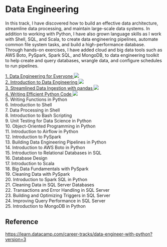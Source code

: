 # Data Engineering

In this track, I have discovered how to build an effective data architecture, streamline data processing, and maintain large-scale data systems. In addition to working with Python, I have also grown language skills as I work with Shell, SQL, and Scala, to create data engineering pipelines, automate common file system tasks, and build a high-performance database. Through hands-on exercises, I have added cloud and big data tools such as AWS Boto, PySpark, Spark SQL, and MongoDB, to data engineering toolkit to help create and query databases, wrangle data, and configure schedules to run pipelines. 

<div>
 <a href="https://github.com/minji-mia/data-engineering/tree/main/00%20Data%20Engineering%20for%20Everyone" target="_blank">
  1. Data Engineering for Everyone
 </a>
 <a href="https://github.com/minji-mia/data-engineering/blob/main/certificate/Data%20Engineering%20for%20everyone.pdf" target="_blank">
  <img src=https://img.shields.io/badge/Certificate-Complete-%2303EF62?style=?flat-square&logo=DataCamp />
 </a>
 <br/>
 <a href="https://github.com/minji-mia/data-engineering/tree/main/01%20Introduction%20to%20Data%20Engineering" target="_blank">
  2. Introduction to Data Engineering
 </a>
 <a href="https://github.com/minji-mia/data-engineering/blob/main/certificate/Introduction%20to%20Data%20Engineering.pdf" target="_blank">
  <img src=https://img.shields.io/badge/Certificate-Complete-%2303EF62?style=?flat-square&logo=DataCamp />
 </a>
 <br/>
 <a href="https://github.com/minji-mia/data-engineering/tree/main/02%20Streamlined%20Data%20Ingestion%20with%20pandas" target="_blank">
  3. Streamlined Data Ingestion with pandas
 </a>
 <a href="https://github.com/minji-mia/data-engineering/blob/main/certificate/Streamlined%20Data%20Ingestion%20with%20pandas.pdf" target="_blank">
  <img src=https://img.shields.io/badge/Certificate-Complete-%2303EF62?style=?flat-square&logo=DataCamp />
 </a>
 <br/>
 <a href="https://github.com/minji-mia/data-engineering/tree/main/03%20Writing%20Efficient%20Python%20Code" target="_blank">
  4. Writing Efficient Python Code
 </a>
 <a href="https://github.com/minji-mia/data-engineering/blob/main/certificate/Streamlined%20Data%20Ingestion%20with%20pandas.pdf" target="_blank">
  <img src=https://img.shields.io/badge/Certificate-Processing-%2303EF62?style=?flat-square&logo=DataCamp />
 </a> 
  <br/>
5. Writing Functions in Python
  <br/>
6. Introduction to Shell
  <br/>
7. Data Processing in Shell
  <br/>
8. Introduction to Bash Scripting
  <br/>
9. Unit Testing for Data Science in Python
  <br/>
10. Object-Oriented Programming in Python
  <br/>
11. Introduction to Airflow in Python
  <br/>
12. Introduction to PySpark
  <br/>
13. Building Data Engineering Pipelines in Python
  <br/>
14. Introduction to AWS Boto in Python
  <br/>
15. Introduction to Relational Databases in SQL
  <br/>
16. Database Design
  <br/>
17. Introduction to Scala
  <br/>
18. Big Data Fundamentals with PySpark
  <br/>
19. Cleaning Data with PySpark
  <br/>
20. Introduction to Spark SQL in Python
  <br/>
21. Cleaning Data in SQL Server Databases
  <br/>
22. Transactions and Error Handling in SQL Server
  <br/>
23. Building and Optimizing Triggers in SQL Server
  <br/>
24. Improving Query Performance in SQL Server
  <br/>
25. Introduction to MongoDB in Python
 
</div>

## Reference
https://learn.datacamp.com/career-tracks/data-engineer-with-python?version=3
